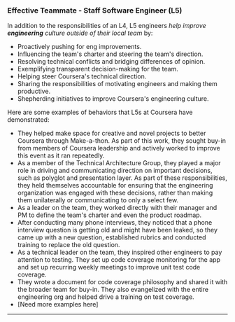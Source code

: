 ### Effective Teammate - Staff Software Engineer (L5)
In addition to the responsibilities of an L4, L5 engineers *help improve **engineering** culture outside of their local team* by:
* Proactively pushing for eng improvements.
* Influencing the team's charter and steering the team's direction.
* Resolving technical conflicts and bridging differences of opinion.
* Exemplifying transparent decision-making for the team.
* Helping steer Coursera's technical direction.
* Sharing the responsibilities of motivating engineers and making them productive.
* Shepherding initiatives to improve Coursera's engineering culture.

Here are some examples of behaviors that L5s at Coursera have demonstrated:
* They helped make space for creative and novel projects to better Coursera through Make-a-thon. As part of this work, they sought buy-in from members of Coursera leadership and actively worked to improve this event as it ran repeatedly.
* As a member of the Technical Architecture Group, they played a major role in driving and communicating direction on important decisions, such as polyglot and presentation layer. As part of these responsibilities, they held themselves accountable for ensuring that the engineering organization was engaged with these decisions, rather than making them unilaterally or communicating to only a select few.
* As a leader on the team, they worked directly with their manager and PM to define the team's charter and even the product roadmap.
* After conducting many phone interviews, they noticed that a phone interview question is getting old and might have been leaked, so they came up with a new question, established rubrics and conducted training to replace the old question.
* As a technical leader on the team, they inspired other engineers to pay attention to testing. They set up code coverage monitoring for the app and set up recurring weekly meetings to improve unit test code coverage.
* They wrote a document for code coverage philosophy and shared it with the broader team for buy-in. They also evangelized with the entire engineering org and helped drive a training on test coverage.
* [Need more examples here]
<hr>